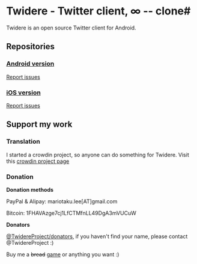 # Twidere - Twitter client, ∞ -- clone#

Twidere is an open source Twitter client for Android.

## Repositories ##

### [Android version](https://github.com/yatsek/Twidere-Android/) ##

[Report issues](https://github.com/yatsek/Twidere-Android/issues)

### [iOS version](https://github.com/yatsek/Twidere-iOS/) ##

[Report issues](https://github.com/yatsek/Twidere-iOS/issues)

## Support my work ##

### Translation ###

I started a crowdin project, so anyone can do something for Twidere. Visit this [crowdin project page](http://crowdin.net/project/twidere)

### Donation ###

**Donation methods**

PayPal & Alipay: mariotaku.lee[AT]gmail.com

Bitcoin: 1FHAVAzge7cj1LfCTMfnLL49DgA3mVUCuW

**Donators**

[@TwidereProject/donators](https://twitter.com/TwidereProject/lists/donators), if you haven't find your name, please contact @TwidereProject :)

Buy me a ~~bread~~ [game](http://steamcommunity.com/id/mariotaku/wishlist) or anything you want :)
